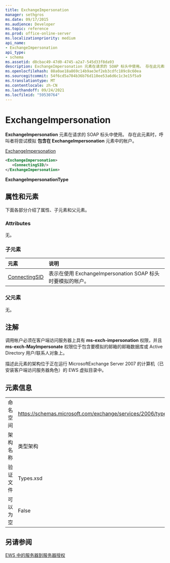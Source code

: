 ```yaml
---
title: ExchangeImpersonation
manager: sethgros
ms.date: 09/17/2015
ms.audience: Developer
ms.topic: reference
ms.prod: office-online-server
ms.localizationpriority: medium
api_name:
- ExchangeImpersonation
api_type:
- schema
ms.assetid: d8cbac49-47d0-4745-a2a7-545d33f8da93
description: ExchangeImpersonation 元素在请求的 SOAP 标头中使用。 存在此元素时，呼叫者将尝试模拟包含在 ExchangeImpersonation 元素中的帐户。
ms.openlocfilehash: 88a0ae18a869c14b9ae3ef2eb3cdfc189c8c60ea
ms.sourcegitcommit: 54f6cd5a704b36b76d110ee53a6d6c1c3e15f5a9
ms.translationtype: MT
ms.contentlocale: zh-CN
ms.lasthandoff: 09/24/2021
ms.locfileid: "59530764"
---
```

# <a name="exchangeimpersonation"></a>ExchangeImpersonation

**ExchangeImpersonation** 元素在请求的 SOAP 标头中使用。 存在此元素时，呼叫者将尝试模拟 **包含在 ExchangeImpersonation** 元素中的帐户。 
  
[ExchangeImpersonation](exchangeimpersonation.md)
  
```xml
<ExchangeImpersonation>
   <ConnectingSID/>
</ExchangeImpersonation>
```

 **ExchangeImpersonationType**
## <a name="attributes-and-elements"></a>属性和元素

下面各部分介绍了属性、子元素和父元素。
  
### <a name="attributes"></a>Attributes

无。
  
### <a name="child-elements"></a>子元素

|**元素**|**说明**|
|:-----|:-----|
|[ConnectingSID](connectingsid.md) <br/> |表示在使用 ExchangeImpersonation SOAP 标头时要模拟的帐户。  <br/> |
   
### <a name="parent-elements"></a>父元素

无。
  
## <a name="remarks"></a>注解

调用帐户必须在客户端访问服务器上具有 **ms-exch-impersonation** 权限，并且 **ms-exch-MayImpersonate** 权限位于包含要模拟的邮箱的邮箱数据库或 Active Directory 用户/联系人对象上。 
  
描述此元素的架构位于正在运行 MicrosoftExchange Server 2007 的计算机（已安装客户端访问服务器角色）的 EWS 虚拟目录中。
  
## <a name="element-information"></a>元素信息

|||
|:-----|:-----|
|命名空间  <br/> |https://schemas.microsoft.com/exchange/services/2006/types  <br/> |
|架构名称  <br/> |类型架构  <br/> |
|验证文件  <br/> |Types.xsd  <br/> |
|可以为空  <br/> |False  <br/> |
   
## <a name="see-also"></a>另请参阅



[EWS 中的服务器到服务器授权](https://msdn.microsoft.com/library/f1610a20-672d-448b-8c00-5b0fbcaf31cb%28Office.15%29.aspx)

